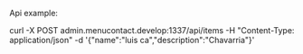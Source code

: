 Api example:

curl -X POST admin.menucontact.develop:1337/api/items -H "Content-Type: application/json" -d '{"name":"luis ca","description":"Chavarria"}'

